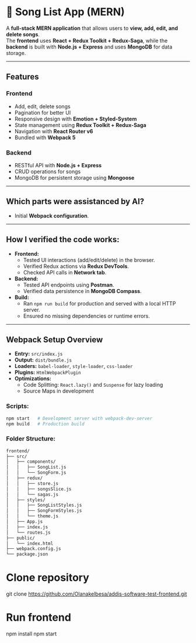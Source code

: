 # 🎵 Song List App (MERN)

A **full-stack MERN application** that allows users to **view, add, edit, and delete songs**.  
The **frontend** uses **React + Redux Toolkit + Redux-Saga**, while the **backend** is built with **Node.js + Express** and uses **MongoDB** for data storage.  

---

## Features
### **Frontend**
- Add, edit, delete songs
- Pagination for better UI
- Responsive design with **Emotion + Styled-System**
- State management using **Redux Toolkit + Redux-Saga**
- Navigation with **React Router v6**
- Bundled with **Webpack 5**

### **Backend**
- RESTful API with **Node.js + Express**
- CRUD operations for songs
- MongoDB for persistent storage using **Mongoose**

---

## Which parts were assistanced by AI?
- Initial **Webpack configuration**.

---

## How I verified the code works:
- **Frontend:**
  - Tested UI interactions (add/edit/delete) in the browser.
  - Verified Redux actions via **Redux DevTools**.
  - Checked API calls in **Network tab**.
- **Backend:**
  - Tested API endpoints using **Postman**.
  - Verified data persistence in **MongoDB Compass**.
- **Build:**
  - Ran `npm run build` for production and served with a local HTTP server.
  - Ensured no missing dependencies or runtime errors.

---

## Webpack Setup Overview
- **Entry:** `src/index.js`
- **Output:** `dist/bundle.js`
- **Loaders:** `babel-loader`, `style-loader`, `css-loader`
- **Plugins:** `HtmlWebpackPlugin`
- **Optimizations:**  
  - Code Splitting: `React.lazy()` and `Suspense` for lazy loading  
  - Source Maps in development  

### Scripts:
```bash
npm start   # Development server with webpack-dev-server
npm build   # Production build
```
### Folder Structure:
```bash
frontend/
├── src/
│   ├── components/
│   │   ├── SongList.js
│   │   └── SongForm.js
│   ├── redux/
│   │   ├── store.js
│   │   ├── songsSlice.js
│   │   └── sagas.js
│   ├── styles/
│   │   ├── SongListStyles.js
│   │   ├── SongFormStyles.js
│   │   └── theme.js
│   ├── App.js
│   ├── index.js
│   └── routes.js
├── public/
│   └── index.html
├── webpack.config.js
└── package.json
```

# Clone repository
git clone https://github.com/Olanakelbesa/addis-software-test-frontend.git

# Run frontend
npm install
npm start    


